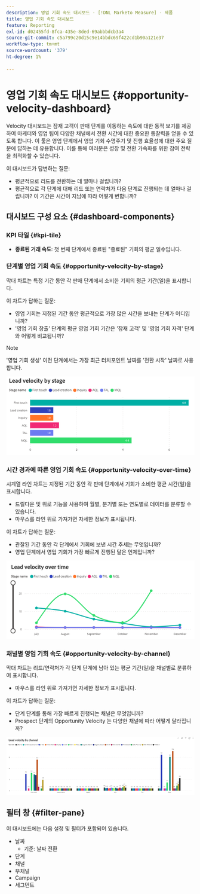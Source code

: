 ```yaml
---
description: 영업 기회 속도 대시보드 - [!DNL Marketo Measure] - 제품
title: 영업 기회 속도 대시보드
feature: Reporting
exl-id: d02455fd-8fca-435e-8ded-69abbbdcb3a4
source-git-commit: c5a799c20d15c9e14bbdc69f422cd1b90a121e37
workflow-type: tm+mt
source-wordcount: '379'
ht-degree: 1%

---
```


# 영업 기회 속도 대시보드 {#opportunity-velocity-dashboard}

Velocity 대시보드는 잠재 고객이 판매 단계를 이동하는 속도에 대한 동적 보기를 제공하여 마케터와 영업 팀이 다양한 채널에서 전환 시간에 대한 중요한 통찰력을 얻을 수 있도록 합니다. 이 툴은 영업 단계에서 영업 기회 수명주기 및 진행 효율성에 대한 주요 질문에 답하는 데 유용합니다. 이를 통해 여러분은 성장 및 전환 가속화를 위한 참여 전략을 최적화할 수 있습니다.

이 대시보드가 답변하는 질문:

* 평균적으로 리드를 전환하는 데 얼마나 걸립니까?
* 평균적으로 각 단계에 대해 리드 또는 연락처가 다음 단계로 진행되는 데 얼마나 걸립니까? 이 기간은 시간이 지남에 따라 어떻게 변합니까?

## 대시보드 구성 요소 {#dashboard-components}

### KPI 타일 {#kpi-tile}

* **종료된 거래 속도**: 첫 번째 단계에서 종료된 &quot;종료된&quot; 기회의 평균 일수입니다.

### 단계별 영업 기회 속도 {#opportunity-velocity-by-stage}

막대 차트는 특정 기간 동안 각 판매 단계에서 소비한 기회의 평균 기간(일)을 표시합니다.

이 차트가 답하는 질문:

* 영업 기회는 지정된 기간 동안 평균적으로 가장 많은 시간을 보내는 단계가 어디입니까?
* &#39;영업 기회 창출&#39; 단계의 평균 영업 기회 기간은 &#39;잠재 고객&#39; 및 &#39;영업 기회 자격&#39; 단계와 어떻게 비교됩니까?

>[!NOTE]
>
>&#39;영업 기회 생성&#39; 이전 단계에서는 가장 최근 터치포인트 날짜를 &#39;전환 시작&#39; 날짜로 사용합니다.

![](assets/lead-velocity-dashboard-1.png)

### 시간 경과에 따른 영업 기회 속도 {#opportunity-velocity-over-time}

시계열 라인 차트는 지정된 기간 동안 각 판매 단계에서 기회가 소비한 평균 시간(일)을 표시합니다.

* 드릴다운 및 위로 기능을 사용하여 월별, 분기별 또는 연도별로 데이터를 분류할 수 있습니다.
* 마우스를 라인 위로 가져가면 자세한 정보가 표시됩니다.

이 차트가 답하는 질문:

* 관찰된 기간 동안 각 단계에서 기회에 보낸 시간 추세는 무엇입니까?
* 영업 단계에서 영업 기회가 가장 빠르게 진행된 달은 언제입니까?

![](assets/lead-velocity-dashboard-2.png)

### 채널별 영업 기회 속도 {#opportunity-velocity-by-channel}

막대 차트는 리드/연락처가 각 단계 단계에 남아 있는 평균 기간(일)을 채널별로 분류하여 표시합니다.

* 마우스를 라인 위로 가져가면 자세한 정보가 표시됩니다.

이 차트가 답하는 질문:

* 단계 단계를 통해 가장 빠르게 진행되는 채널은 무엇입니까?
* Prospect 단계의 Opportunity Velocity 는 다양한 채널에 따라 어떻게 달라집니까?

![](assets/lead-velocity-dashboard-3.png)

## 필터 창 {#filter-pane}

이 대시보드에는 다음 설정 및 필터가 포함되어 있습니다.

* 날짜
   * 기준: 날짜 전환
* 단계
* 채널
* 부채널
* Campaign
* 세그먼트
